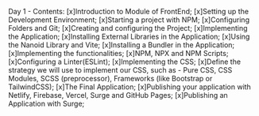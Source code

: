 Day 1 - Contents: 
[x]Introduction to Module of FrontEnd; 
[x]Setting up the Development Environment; 
[x]Starting a project with NPM; 
[x]Configuring Folders and Git; 
[x]Creating and configuring the Project; 
[x]Implementing the Application; 
[x]Installing External Libraries in the Application; 
[x]Using the Nanoid Library and Vite; 
[x]Installing a Bundler in the Application; 
[x]Implementing the functionalities; 
[x]NPM, NPX and NPM Scripts; 
[x]Configuring a Linter(ESLint); 
[x]Implementing the CSS; 
[x]Define the strategy we will use to implement our CSS, such as - Pure CSS, CSS Modules, SCSS (preprocessor), Frameworks (like Bootstrap or TailwindCSS); 
[x]The Final Application; 
[x]Publishing your application with Netlify, Firebase, Vercel, Surge and GitHub Pages; 
[x]Publishing an Application with Surge; 
